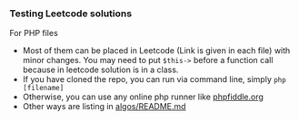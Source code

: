 
### Testing Leetcode solutions
For PHP files
- Most of them can be placed in Leetcode (Link is given in each file) with minor changes.
You may need to put `$this->` before a function call because in leetcode solution is in a class.
- If you have cloned the repo, you can run via command line, simply `php [filename]`  
- Otherwise, you can use any online php runner like [phpfiddle.org](http://phpfiddle.org)
- Other ways are listing in [algos/README.md](../algos/README.md)